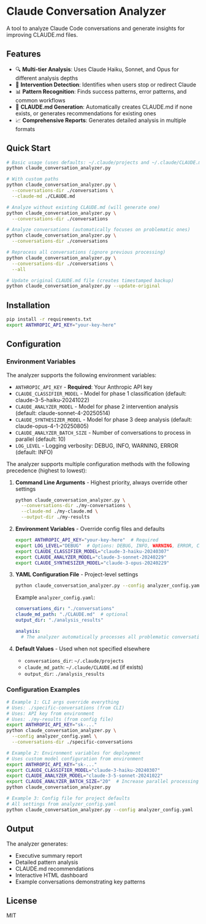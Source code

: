 # Claude Conversation Analyzer

A tool to analyze Claude Code conversations and generate insights for improving CLAUDE.md files.

## Features

- 🔍 **Multi-tier Analysis**: Uses Claude Haiku, Sonnet, and Opus for different analysis depths
- 🎯 **Intervention Detection**: Identifies when users stop or redirect Claude
- 📊 **Pattern Recognition**: Finds success patterns, error patterns, and common workflows
- 📝 **CLAUDE.md Generation**: Automatically creates CLAUDE.md if none exists, or generates recommendations for existing ones
- 📈 **Comprehensive Reports**: Generates detailed analysis in multiple formats

## Quick Start

```bash
# Basic usage (uses defaults: ~/.claude/projects and ~/.claude/CLAUDE.md)
python claude_conversation_analyzer.py

# With custom paths
python claude_conversation_analyzer.py \
  --conversations-dir ./conversations \
  --claude-md ./CLAUDE.md

# Analyze without existing CLAUDE.md (will generate one)
python claude_conversation_analyzer.py \
  --conversations-dir ./conversations

# Analyze conversations (automatically focuses on problematic ones)
python claude_conversation_analyzer.py \
  --conversations-dir ./conversations

# Reprocess all conversations (ignore previous processing)
python claude_conversation_analyzer.py \
  --conversations-dir ./conversations \
  --all

# Update original CLAUDE.md file (creates timestamped backup)
python claude_conversation_analyzer.py --update-original
```

## Installation

```bash
pip install -r requirements.txt
export ANTHROPIC_API_KEY="your-key-here"
```

## Configuration

### Environment Variables

The analyzer supports the following environment variables:

- `ANTHROPIC_API_KEY` - **Required**: Your Anthropic API key
- `CLAUDE_CLASSIFIER_MODEL` - Model for phase 1 classification (default: claude-3-5-haiku-20241022)
- `CLAUDE_ANALYZER_MODEL` - Model for phase 2 intervention analysis (default: claude-sonnet-4-20250514)
- `CLAUDE_SYNTHESIZER_MODEL` - Model for phase 3 deep analysis (default: claude-opus-4-1-20250805)
- `CLAUDE_ANALYZER_BATCH_SIZE` - Number of conversations to process in parallel (default: 10)
- `LOG_LEVEL` - Logging verbosity: DEBUG, INFO, WARNING, ERROR (default: INFO)

The analyzer supports multiple configuration methods with the following precedence (highest to lowest):

1. **Command Line Arguments** - Highest priority, always override other settings
   ```bash
   python claude_conversation_analyzer.py \
     --conversations-dir ./my-conversations \
     --claude-md ./my-claude.md \
     --output-dir ./my-results
   ```

2. **Environment Variables** - Override config files and defaults
   ```bash
   export ANTHROPIC_API_KEY="your-key-here"  # Required
   export LOG_LEVEL="DEBUG"  # Options: DEBUG, INFO, WARNING, ERROR, CRITICAL
   export CLAUDE_CLASSIFIER_MODEL="claude-3-haiku-20240307"
   export CLAUDE_ANALYZER_MODEL="claude-3-sonnet-20240229"  
   export CLAUDE_SYNTHESIZER_MODEL="claude-3-opus-20240229"
   ```

3. **YAML Configuration File** - Project-level settings
   ```bash
   python claude_conversation_analyzer.py --config analyzer_config.yaml
   ```
   
   Example `analyzer_config.yaml`:
   ```yaml
   conversations_dir: "./conversations"
   claude_md_path: "./CLAUDE.md"  # optional
   output_dir: "./analysis_results"
   
   analysis:
     # The analyzer automatically processes all problematic conversations
   ```

4. **Default Values** - Used when not specified elsewhere
   - `conversations_dir`: `~/.claude/projects`
   - `claude_md_path`: `~/.claude/CLAUDE.md` (if exists)
   - `output_dir`: `./analysis_results`

### Configuration Examples

```bash
# Example 1: CLI args override everything
# Uses: ./specific-conversations (from CLI)
# Uses: API key from environment
# Uses: ./my-results (from config file)
export ANTHROPIC_API_KEY="sk-..."
python claude_conversation_analyzer.py \
  --config analyzer_config.yaml \
  --conversations-dir ./specific-conversations

# Example 2: Environment variables for deployment
# Uses custom model configuration from environment
export ANTHROPIC_API_KEY="sk-..."
export CLAUDE_CLASSIFIER_MODEL="claude-3-haiku-20240307"
export CLAUDE_ANALYZER_MODEL="claude-3-5-sonnet-20241022"
export CLAUDE_ANALYZER_BATCH_SIZE="20"  # Increase parallel processing
python claude_conversation_analyzer.py

# Example 3: Config file for project defaults
# All settings from analyzer_config.yaml
python claude_conversation_analyzer.py --config analyzer_config.yaml
```

## Output

The analyzer generates:
- Executive summary report
- Detailed pattern analysis
- CLAUDE.md recommendations
- Interactive HTML dashboard
- Example conversations demonstrating key patterns

## License

MIT